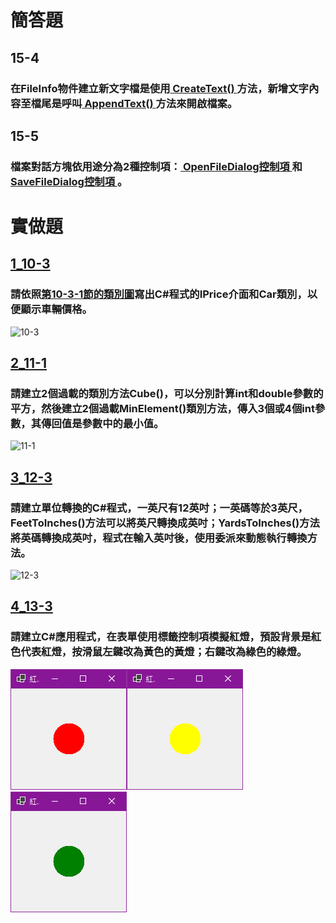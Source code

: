 # 簡答題
## 15-4
### 在FileInfo物件建立新文字檔是使用<ins> CreateText() </ins>方法，新增文字內容至檔尾是呼叫<ins> AppendText() </ins>方法來開啟檔案。
## 15-5
### 檔案對話方塊依用途分為2種控制項：<ins> OpenFileDialog控制項 </ins>和<ins> SaveFileDialog控制項 </ins>。

 
# 實做題
## [1_10-3](./實做題_1.cs)
### 請依照[第10-3-1節的類別圖](./images/10-3-1.png)寫出C#程式的IPrice介面和Car類別，以便顯示車輛價格。
![10-3](./images/10-3.png)
## [2_11-1](./實做題_2.cs)
### 請建立2個過載的類別方法Cube()，可以分別計算int和double參數的平方，然後建立2個過載MinElement()類別方法，傳入3個或4個int參數，其傳回值是參數中的最小值。
![11-1](./images/11-1.png)
## [3_12-3](./實做題_3.cs)
### 請建立單位轉換的C#程式，一英尺有12英吋；一英碼等於3英尺，FeetToInches()方法可以將英尺轉換成英吋；YardsToInches()方法將英碼轉換成英吋，程式在輸入英吋後，使用委派來動態執行轉換方法。
![12-3](./images/12-3.png)
## [4_13-3](./實做題_4.cs)
### 請建立C#應用程式，在表單使用標籤控制項模擬紅燈，預設背景是紅色代表紅燈，按滑鼠左鍵改為黃色的黃燈；右鍵改為綠色的綠燈。
![13-3-1](./images/13-3-1.png)![13-3-2](./images/13-3-2.png)![13-3-3](./images/13-3-3.png)
